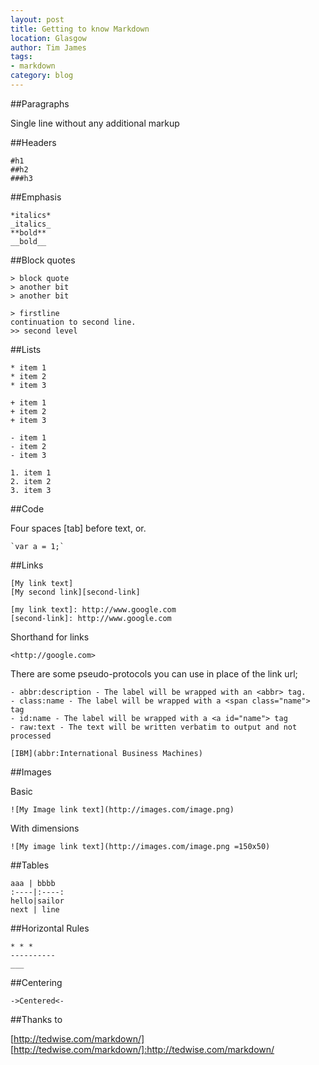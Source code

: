 ```yaml
---
layout: post
title: Getting to know Markdown
location: Glasgow
author: Tim James
tags:
- markdown
category: blog
---
```


##Paragraphs

Single line without any additional markup

##Headers

    #h1
    ##h2
    ###h3

##Emphasis

    *italics*
    _italics_
    **bold**
    __bold__

<!--excerpt-->

##Block quotes

    > block quote
    > another bit
    > another bit

    > firstline
    continuation to second line.
    >> second level

##Lists

    * item 1
    * item 2
    * item 3

    + item 1
    + item 2
    + item 3

    - item 1
    - item 2
    - item 3

    1. item 1
    2. item 2
    3. item 3

##Code

Four spaces [tab] before text, or.

    `var a = 1;`

##Links

    [My link text]
    [My second link][second-link]

    [my link text]: http://www.google.com
    [second-link]: http://www.google.com

Shorthand for links

    <http://google.com>

There are some pseudo-protocols you can use in place of the link url;

    - abbr:description - The label will be wrapped with an <abbr> tag.
    - class:name - The label will be wrapped with a <span class="name"> tag
    - id:name - The label will be wrapped with a <a id="name"> tag
    - raw:text - The text will be written verbatim to output and not processed

    [IBM](abbr:International Business Machines)

##Images

Basic

    ![My Image link text](http://images.com/image.png)

With dimensions

    ![My image link text](http://images.com/image.png =150x50)

##Tables

    aaa | bbbb
    :----|:----:
    hello|sailor
    next | line

##Horizontal Rules

    * * *
    ----------
    ___

##Centering

    ->Centered<-

##Thanks to

[http://tedwise.com/markdown/]
[http://tedwise.com/markdown/]:http://tedwise.com/markdown/